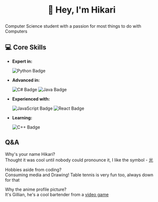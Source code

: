 # <p align="center">👋 Hey, I'm **Hikari** </p>

Computer Science student with a passion for most things to do with Computers

## 💻 **Core Skills**

- **Expert in:**
  
  ![Python Badge](https://img.shields.io/badge/Python-3776AB?style=for-the-badge&logo=python&logoColor=white) 

- **Advanced in:**
  
  ![C# Badge](https://img.shields.io/badge/C%23-239120?style=for-the-badge&logo=c-sharp&logoColor=white) 
  ![Java Badge](https://img.shields.io/badge/Java-007396?style=for-the-badge&logo=java&logoColor=white) 

- **Experienced with:**

  ![JavaScript Badge](https://img.shields.io/badge/JavaScript-F7DF1E?style=for-the-badge&logo=javascript&logoColor=black) 
  ![React Badge](https://img.shields.io/badge/React.js-61DAFB?style=for-the-badge&logo=react&logoColor=black) 

- **Learning:**

  ![C++ Badge](https://img.shields.io/badge/C%2B%2B-00599C?style=for-the-badge&logo=c%2B%2B&logoColor=white) 

## Q&A

Why's your name Hikari?   
Thought it was cool until nobody could pronounce it, I like the symbol - [光](https://jisho.org/search/hikari)

Hobbies aside from coding?    
Consuming media and Drawing! Table tennis is very fun too, always down for that

Why the anime profile picture?   
It's Gillian, he's a cool bartender from a [video game](https://store.steampowered.com/app/447530/VA11_HallA_Cyberpunk_Bartender_Action/)



